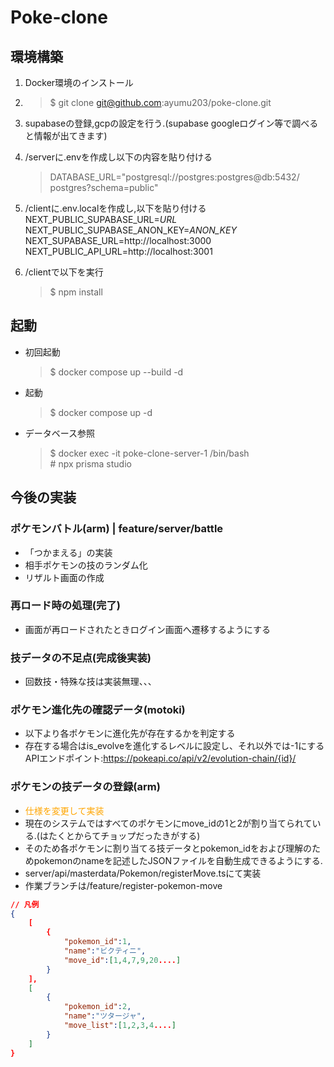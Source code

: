 # Poke-clone

## 環境構築
1. Docker環境のインストール
1. >$ git clone git@github.com:ayumu203/poke-clone.git
1. supabaseの登録,gcpの設定を行う.(supabase googleログイン等で調べると情報が出てきます)
1. /serverに.envを作成し以下の内容を貼り付ける
    > DATABASE_URL="postgresql://postgres:postgres@db:5432/ postgres?schema=public"
1. /clientに.env.localを作成し,以下を貼り付ける \
NEXT_PUBLIC_SUPABASE_URL=*URL* \
NEXT_PUBLIC_SUPABASE_ANON_KEY=*ANON_KEY* \
NEXT_SUPABASE_URL=http://localhost:3000 \
NEXT_PUBLIC_API_URL=http://localhost:3001

1. /clientで以下を実行
    >$ npm install

## 起動
* 初回起動
    >$ docker compose up --build -d
* 起動
    >$ docker compose up -d
* データベース参照
    >$ docker exec -it poke-clone-server-1 /bin/bash \
    >\# npx prisma studio 

## 今後の実装

### ポケモンバトル(arm) | feature/server/battle
* 「つかまえる」の実装
* 相手ポケモンの技のランダム化
* リザルト画面の作成

### 再ロード時の処理(完了)
* 画面が再ロードされたときログイン画面へ遷移するようにする

### 技データの不足点(完成後実装)
* 回数技・特殊な技は実装無理、、、

### ポケモン進化先の確認データ(motoki)
* 以下より各ポケモンに進化先が存在するかを判定する
* 存在する場合はis_evolveを進化するレベルに設定し、それ以外では-1にする
APIエンドポイント:https://pokeapi.co/api/v2/evolution-chain/{id}/

### ポケモンの技データの登録(arm)
* <font color="orange">仕様を変更して実装</font>
* 現在のシステムではすべてのポケモンにmove_idの1と2が割り当てられている.(はたくとからてチョップだったきがする)
* そのため各ポケモンに割り当てる技データとpokemon_idをおよび理解のためpokemonのnameを記述したJSONファイルを自動生成できるようにする.
* server/api/masterdata/Pokemon/registerMove.tsにて実装
* 作業ブランチは/feature/register-pokemon-move
```json
// 凡例
{
    [
        {
            "pokemon_id":1,
            "name":"ビクティニ",
            "move_id":[1,4,7,9,20....]
        }
    ],
    [
        {
            "pokemon_id":2,
            "name":"ツタージャ",
            "move_list":[1,2,3,4....]
        }
    ]
}
``` 
